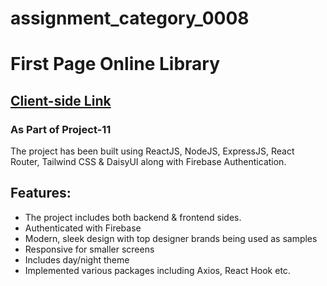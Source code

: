 # assignment_category_0008
# First Page Online Library

## [Client-side Link](https://brand-shop-88ddb.web.app/)

### As Part of Project-11

The project has been built using ReactJS, NodeJS, ExpressJS, React Router, Tailwind CSS & DaisyUI along with Firebase Authentication.

## Features:
- The project includes both backend & frontend sides.
- Authenticated with Firebase
- Modern, sleek design with top designer brands being used as samples
- Responsive for smaller screens
- Includes day/night theme
- Implemented various packages including Axios, React Hook etc.



